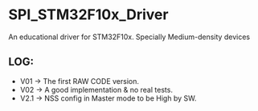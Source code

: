 # SPI_STM32F10x_Driver
An educational driver for STM32F10x. Specially Medium-density devices
## LOG:
- V01 -> The first RAW CODE version.
- V02 -> A good implementation & no real tests.
- V2.1 -> NSS config in Master mode to be High by SW.
